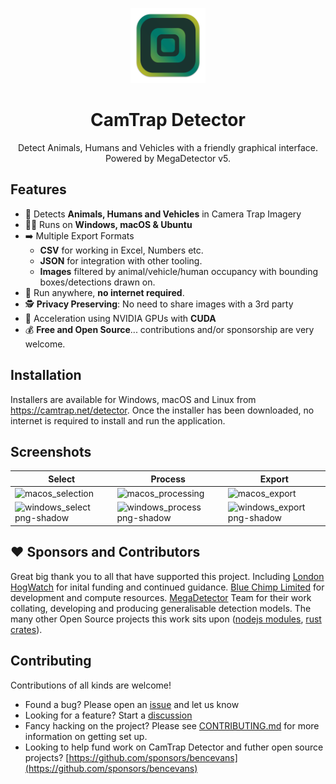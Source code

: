 <p align="center">
  <img src="app-icon.svg" alt="drawing" width="120"/>
</p>

<h1 align="center">CamTrap Detector</h1>

<p align="center">Detect Animals, Humans and Vehicles with a friendly graphical interface. Powered by MegaDetector v5.</p>

## Features

* 👀 Detects **Animals, Humans and Vehicles** in Camera Trap Imagery
* 🧑‍💻 Runs on **Windows, macOS & Ubuntu**
* ➡️ Multiple Export Formats
  * **CSV** for working in Excel, Numbers etc.
  * **JSON** for integration with other tooling.
  * **Images** filtered by animal/vehicle/human occupancy with bounding boxes/detections drawn on.
* 🔌 Run anywhere, **no internet required**.
* 🕵️ **Privacy Preserving**: No need to share images with a 3rd party
* 🚀 Acceleration using NVIDIA GPUs with **CUDA**
* 💰 **Free and Open Source**... contributions and/or sponsorship are very welcome.


## Installation

Installers are available for Windows, macOS and Linux from https://camtrap.net/detector. Once the installer has been downloaded, no internet is required to install and run the application.

## Screenshots


| Select  | Process | Export |
|---------|---------|--------|
| <img width="306" alt="macos_selection" src="https://user-images.githubusercontent.com/638535/210103770-8b3c3730-9cb7-4a7c-85a6-8530ed13ad7c.png"> | <img width="306" alt="macos_processing" src="https://user-images.githubusercontent.com/638535/210103781-8418d75c-7543-4d7b-9f68-f191986d8321.png"> | <img width="356" alt="macos_export" src="https://user-images.githubusercontent.com/638535/210103789-9bf1de1d-2f0f-4099-8f22-c8e79e1b4065.png"> |
|![windows_select png-shadow](https://user-images.githubusercontent.com/638535/210595909-1856abf5-a92f-4264-aace-ad724dee1144.png)|![windows_process png-shadow](https://user-images.githubusercontent.com/638535/210595978-deb9eff2-9dec-4b6d-b96f-d0ba53485798.png)|![windows_export png-shadow](https://user-images.githubusercontent.com/638535/210596005-104d8257-d24d-4127-af86-0f3bce43ee3b.png)|










## ❤️ Sponsors and Contributors

Great big thank you to all that have supported this project. Including [London HogWatch](https://www.zsl.org/conservation/species/mammals/london-hogwatch) for inital funding and continued guidance. [Blue Chimp Limited](https://bluechimp.io) for development and compute resources. [MegaDetector](https://github.com/microsoft/CameraTraps/graphs/contributors) Team for their work collating, developing and producing generalisable detection models. The many other Open Source projects this work sits upon ([nodejs modules](package.json), [rust crates](src-tauri/Cargo.toml)).

## Contributing

Contributions of all kinds are welcome!

* Found a bug? Please open an [issue](https://github.com/bencevans/camtrap-detector/issues/new) and let us know
* Looking for a feature? Start a [discussion](https://github.com/bencevans/camtrap-detector/discussions/new)
* Fancy hacking on the project? Please see [CONTRIBUTING.md](CONTRIBUTING.md) for more information on getting set up.
* Looking to help fund work on CamTrap Detector and futher open source projects? [https://github.com/sponsors/bencevans](https://github.com/sponsors/bencevans)


